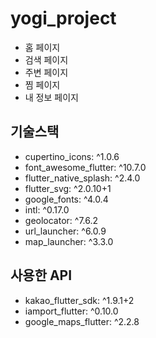 # yogi_project

- 홈 페이지
- 검색 페이지
- 주변 페이지
- 찜 페이지
- 내 정보 페이지

## 기술스택

- cupertino_icons: ^1.0.6
- font_awesome_flutter: ^10.7.0
- flutter_native_splash: ^2.4.0
- flutter_svg: ^2.0.10+1
- google_fonts: ^4.0.4
- intl: ^0.17.0
- geolocator: ^7.6.2
- url_launcher: ^6.0.9
- map_launcher: ^3.3.0

## 사용한 API

- kakao_flutter_sdk: ^1.9.1+2 
- iamport_flutter: ^0.10.0 
- google_maps_flutter: ^2.2.8
